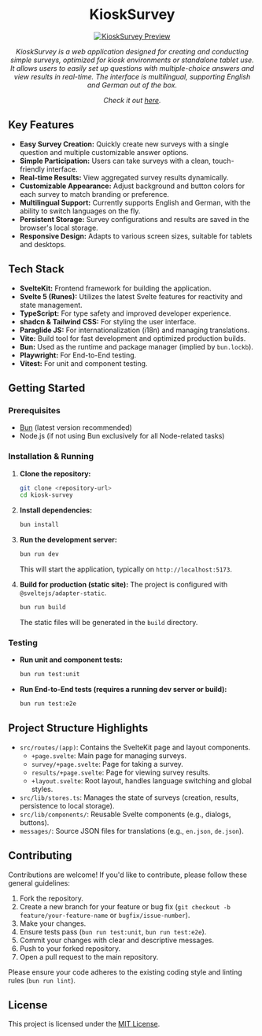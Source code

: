 
<h1 align="center">
KioskSurvey
</h1>
<p align="center">
  <a href="https://spenhouet.com/kiosk-survey/"><img src="https://spenhouet.com/kiosk-survey/preview.png" alt="KioskSurvey Preview"></a>
</p>
<p align="center">
    <em>KioskSurvey is a web application designed for creating and conducting simple surveys, optimized for kiosk environments or standalone tablet use. It allows users to easily set up questions with multiple-choice answers and view results in real-time. The interface is multilingual, supporting English and German out of the box.</em>
</p>

<p align="center"><em>Check it out <a href="https://spenhouet.com/kiosk-survey/">here</a>.</em></p>

## Key Features

*   **Easy Survey Creation:** Quickly create new surveys with a single question and multiple customizable answer options.
*   **Simple Participation:** Users can take surveys with a clean, touch-friendly interface.
*   **Real-time Results:** View aggregated survey results dynamically.
*   **Customizable Appearance:** Adjust background and button colors for each survey to match branding or preference.
*   **Multilingual Support:** Currently supports English and German, with the ability to switch languages on the fly.
*   **Persistent Storage:** Survey configurations and results are saved in the browser's local storage.
*   **Responsive Design:** Adapts to various screen sizes, suitable for tablets and desktops.

## Tech Stack

*   **SvelteKit:** Frontend framework for building the application.
*   **Svelte 5 (Runes):** Utilizes the latest Svelte features for reactivity and state management.
*   **TypeScript:** For type safety and improved developer experience.
*   **shadcn & Tailwind CSS:** For styling the user interface.
*   **Paraglide JS:** For internationalization (i18n) and managing translations.
*   **Vite:** Build tool for fast development and optimized production builds.
*   **Bun:** Used as the runtime and package manager (implied by `bun.lockb`).
*   **Playwright:** For End-to-End testing.
*   **Vitest:** For unit and component testing.

## Getting Started

### Prerequisites

*   [Bun](https://bun.sh/) (latest version recommended)
*   Node.js (if not using Bun exclusively for all Node-related tasks)

### Installation & Running

1.  **Clone the repository:**
    ```bash
    git clone <repository-url>
    cd kiosk-survey
    ```

2.  **Install dependencies:**
    ```bash
    bun install
    ```

3.  **Run the development server:**
    ```bash
    bun run dev
    ```
    This will start the application, typically on `http://localhost:5173`.

4.  **Build for production (static site):**
    The project is configured with `@sveltejs/adapter-static`.
    ```bash
    bun run build
    ```
    The static files will be generated in the `build` directory.

### Testing

*   **Run unit and component tests:**
    ```bash
    bun run test:unit
    ```
*   **Run End-to-End tests (requires a running dev server or build):**
    ```bash
    bun run test:e2e
    ```

## Project Structure Highlights

*   `src/routes/(app)`: Contains the SvelteKit page and layout components.
    *   `+page.svelte`: Main page for managing surveys.
    *   `survey/+page.svelte`: Page for taking a survey.
    *   `results/+page.svelte`: Page for viewing survey results.
    *   `+layout.svelte`: Root layout, handles language switching and global styles.
*   `src/lib/stores.ts`: Manages the state of surveys (creation, results, persistence to local storage).
*   `src/lib/components/`: Reusable Svelte components (e.g., dialogs, buttons).
*   `messages/`: Source JSON files for translations (e.g., `en.json`, `de.json`).

## Contributing

Contributions are welcome! If you'd like to contribute, please follow these general guidelines:

1.  Fork the repository.
2.  Create a new branch for your feature or bug fix (`git checkout -b feature/your-feature-name` or `bugfix/issue-number`).
3.  Make your changes.
4.  Ensure tests pass (`bun run test:unit`, `bun run test:e2e`).
5.  Commit your changes with clear and descriptive messages.
6.  Push to your forked repository.
7.  Open a pull request to the main repository.

Please ensure your code adheres to the existing coding style and linting rules (`bun run lint`).

## License

This project is licensed under the [MIT License](LICENSE).
